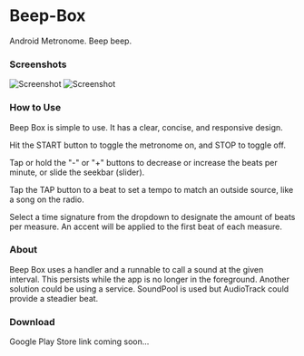 # Beep-Box
Android Metronome. Beep beep.

### Screenshots
![Screenshot](/screenshots/beepbox-main.jpeg)
![Screenshot](/screenshots/beepbox-timesignature.jpeg)

### How to Use
Beep Box is simple to use. It has a clear, concise, and responsive design.

Hit the START button to toggle the metronome on, and STOP to toggle off. 

Tap or hold the "-" or "+" buttons to decrease or increase the beats per minute, or slide the seekbar (slider).

Tap the TAP button to a beat to set a tempo to match an outside source, like a song on the radio.

Select a time signature from the dropdown to designate the amount of beats per measure.  An accent will be applied to the first beat of each measure.

### About
Beep Box uses a handler and a runnable to call a sound at the given interval.  This persists while the app is no longer in the foreground.  Another solution could be using a service. SoundPool is used but AudioTrack could provide a steadier beat.

### Download
Google Play Store link coming soon...
